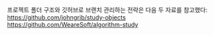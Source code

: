 프로젝트 폴더 구조와 깃허브로 브랜치 관리하는 전략은 다음 두 자료를 참고했다:
https://github.com/johngrib/study-objects
https://github.com/WeareSoft/algorithm-study
